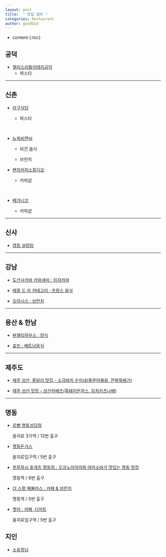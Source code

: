 ```yaml
---
layout: post
title:  " 맛집 정리 "
categories: Restaurant
author: goodGid
---
```

* content
{:toc}

## 공덕

* [엘리스리틀이태리공덕](https://search.naver.com/search.naver?sm=tab_sug.search&where=nexearch&query=%EC%97%98%EB%A6%AC%EC%8A%A4%EB%A6%AC%ED%8B%80%EC%9D%B4%ED%83%9C%EB%A6%AC%EA%B3%B5%EB%8D%95&oquery=%EA%B3%B5%EB%8D%95+%EC%97%98%EB%A6%AC%EC%8A%A4%EB%A6%AC%ED%8B%80%EC%9D%B4%ED%83%9C%EB%A6%AC&tqi=U3jpjsp0Jywss5%2Bp0dCssssssbN-445213&acq=%EA%B3%B5%EB%8D%95+%EC%97%98%EB%A6%AC%EC%8A%A4%EB%A6%AC%ED%8B%80%EC%9D%B4%ED%83%9C%EB%A6%AC&acr=1&qdt=0)
  - 파스타

---

## 신촌

* [라구식당](https://search.naver.com/search.naver?sm=tab_hty.top&where=nexearch&query=%EC%8B%A0%EC%B4%8C+%EB%9D%BC%EA%B5%AC%EC%8B%9D%EB%8B%B9&oquery=%EC%97%98%EB%A6%AC%EC%8A%A4%EB%A6%AC%ED%8B%80%EC%9D%B4%ED%83%9C%EB%A6%AC%EA%B3%B5%EB%8D%95&tqi=U3jpjwp0Jy0ssaUkOwGssssssnN-400452)

  - 파스타

<br>

* [뉴옥비앤씨](https://search.naver.com/search.naver?sm=tab_hty.top&where=nexearch&query=%EC%8B%A0%EC%B4%8C+%EB%89%B4%EC%98%A5%EB%B9%84%EC%95%A4%EC%94%A8&oquery=%EC%8B%A0%EC%B4%8C+%EB%9D%BC%EA%B5%AC%EC%8B%9D%EB%8B%B9&tqi=U3jpFlp0Jywss59SW9Kssssst6l-140119)

  - 비건 음식

  - 브런치

* [벤치커피스튜디오](https://search.naver.com/search.naver?sm=tab_hty.top&where=nexearch&query=%EC%8B%A0%EC%B4%8C+%EB%B2%A4%EC%B9%98%EC%BB%A4%ED%94%BC%EC%8A%A4%ED%8A%9C%EB%94%94%EC%98%A4&oquery=%EC%8B%A0%EC%B4%8C+%EB%89%B4%EC%98%A5%EB%B9%84%EC%95%A4%EC%94%A8&tqi=U3jp%2Fsp0YidssN%2FtUUVssssss7o-085992)

  - 커피샵

<br>

* [베가니끄](https://search.naver.com/search.naver?sm=tab_hty.top&where=nexearch&query=%EC%8B%A0%EC%B4%8C+%EB%B2%A0%EA%B0%80%EB%8B%88%EB%81%84&oquery=%EC%8B%A0%EC%B4%8C+%EB%B2%A4%EC%B9%98%EC%BB%A4%ED%94%BC%EC%8A%A4%ED%8A%9C%EB%94%94%EC%98%A4&tqi=U3jqtwp0JXVssbXRtWhssssss1h-284065)

  - 커피샵

---

## 신사

* [영동 설렁탕](https://search.naver.com/search.naver?where=nexearch&sm=top_hty&fbm=0&ie=utf8&query=%EC%98%81%EB%8F%99+%EC%84%A4%EB%A0%81%ED%83%95)

---

## 강남

* [도산사카바 카와세미 : 이자카야](https://m.place.naver.com/restaurant/1142279968/home)

* [메종 드 라 카테고리 : 프랑스 음식](https://m.place.naver.com/restaurant/36636541/home)

* [오아시스 : 브런치](https://map.naver.com/v5/entry/place/13117552?c=14141612.2143833,4512594.9239434,15,0,0,0,dh)


---


## 용산 & 한남

* [부첼리하우스 : 양식](https://m.place.naver.com/restaurant/783125368/home)

* [효뜨 : 베트남음식](https://m.place.naver.com/restaurant/1813533684/home)

---

## 제주도

* [제주 성산, 종달리 맛집 - 소금바치 순이네(돌문어볶음, 전복뚝배기)](https://m.blog.naver.com/yjseve/222180315834)

* [제주 성산 맛집 - 성산카베츠(흑돼지돈까스, 김치카츠나베)](https://m.blog.naver.com/yjseve/222180323399)


---

## 명동

* [르빵 명동성당점](https://m.place.naver.com/restaurant/37520301/home?entry=pll)

  을지로 3가역 / 12번 출구

* [명동돈가스](https://m.place.naver.com/restaurant/11679455/home?entry=pll)

  을지로입구역 / 5번 출구

* [쯔루하시 후게츠 명동점 : 오코노미야끼와 야끼소바가 맛있는 명동 맛집](https://m.place.naver.com/restaurant/21037913/home?entry=pll)

  명동역 / 6번 출구

* [더 스팟 패뷸러스 : 카페 & 브런치](https://m.place.naver.com/restaurant/181633326/home?entry=pll)
  
  명동역 / 5번 출구

* [맷차 : 카페, 디저트](https://m.place.naver.com/restaurant/1507052049/home)

  을지로입구역 / 5번 출구



## 지인

* [소유정님](https://blog.naver.com/yjseve)
